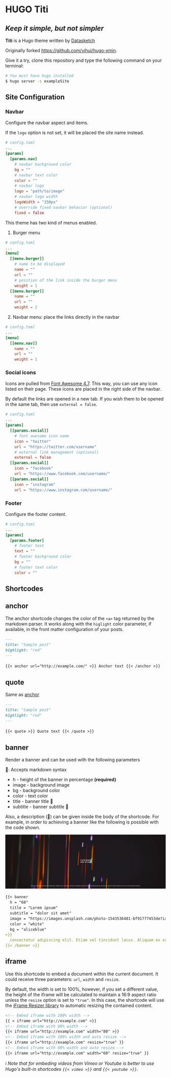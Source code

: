 # HUGO Titi

## _Keep it simple, but not simpler_

**Titi** is a Hugo theme written by [Datasketch](https://datasketch.co)

Originally forked https://github.com/yihui/hugo-xmin.

Give it a try, clone this repository and type the following command on your terminal:

```sh
# You must have hugo installed
$ hugo server -s exampleSite
```

## Site Configuration
### Navbar
Configure the navbar aspect and items.

If the `logo` option is not set, it will be placed the site name instead.

```toml
# config.toml
...
[params]
  [params.nav]
    # navbar background color
    bg = ""
    # navbar text color
    color = ""
    # navbar logo
    logo = "path/to/image"
    # navbar logo width
    logoWidth = "150px"
    # override fixed navbar behavior (optional)
    fixed = false
```
This theme has two kind of menus enabled.
1. Burger menu

```toml
# config.toml
...
[menu]
  [[menu.burger]]
    # name to be displayed
    name = ""
    url = ""
    # position of the link inside the burger menu
    weight = 1
  [[menu.burger]]
    name = ""
    url = ""
    weight = 2
```
2. Navbar menu: place the links directly in the navbar

```toml
# config.toml
...
[menu]
  [[menu.nav]]
    name = ""
    url = ""
    weight = 1
```

### Social icons
Icons are pulled from [Font Awesome 4.7](https://fontawesome.com/v4.7.0/icons/). This way, you can use any icon listed on their page. These icons are placed in the right side of the navbar.

By default the links are opened in a new tab. If you wish them to be opened in the same tab, then use `external = false`.

```toml
# config.toml
...
[params]
  [[params.social]]
    # font awesome icon name
    icon = "twitter"
    url = "https://twitter.com/username"
    # external link management (optional)
    external = false
  [[params.social]]
    icon = "facebook"
    url = "https://www.facebook.com/username/"
  [[params.social]]
    icon = "instagram"
    url = "https://www.instagram.com/username/"
```

### Footer
Configure the footer content.

```toml
# config.toml
...
[params]
  [params.footer]
    # footer text
    text = ""
    # footer background color
    bg = ""
    # footer text color
    color = ""
```
## Shortcodes
## anchor
The anchor shortcode changes the color of the `<a>` tag returned by the markdown parser. It works along with the `higlight` color parameter, if available, in the front matter configuration of your posts.

```md
---
title: "Sample post"
highlight: "red"
---

{{< anchor url="http://example.com/" >}} Anchor text {{< /anchor >}}
```

## quote
Same as [anchor](#anchor)

```md
---
title: "Sample post"
highlight: "red"
---

{{< quote >}} Quote text {{< /quote >}}
```

## banner
Render a banner and can be used with the following parameters

:bookmark:: Accepts markdown syntax

+ h - height of the banner in percentage **(required)**
+ image - background image
+ bg - background color
+ color - text color
+ title - banner title :bookmark:
+ subtitle - banner subtitle :bookmark:

Also, a description (:bookmark:) can be given inside the body of the shortcode. For example, in order to achieving a banner like the following is possible with the code shown.

![](./static/images/banner.png)

```md
{{< banner
  h = "60"
  title = "Lorem ipsum"
  subtitle = "dolor sit amet"
  image = "https://images.unsplash.com/photo-1543536481-bf91777453de?ixlib=rb-0.3.5&s=0ffde0e2185104506c349126c687951c&auto=format&fit=crop&w=889&q=80"
  color = "white"
  bg = "aliceblue"
>}}
  consectetur adipiscing elit. Etiam vel tincidunt lacus. Aliquam ex erat, venenatis in vehicula nec, aliquam ut turpis. Nam lobortis gravida ipsum, quis convallis nisi tempus vel. Donec interdum orci velit, at convallis neque venenatis id.
{{< /banner >}}
```

## iframe
Use this shortcode to embed a document within the current document. It could receive three parameters: `url`, `width` and `resize`.

By default, the width is set to 100%, however, if you set a different value, the height of the iframe will be calculated to maintain a 16:9 aspect ratio unless the `resize` option is set to `"true"`. In this case, the shortcode will use the [iFrame Resizer library](https://github.com/davidjbradshaw/iframe-resizer) to automatic resizing the contained content.

```md
<!-- Embed iframe with 100% width -->
{{ < iframe url="http://example.com" >}}
<!-- Embed iframe with 80% width -->
{{< iframe url="http://example.com" width="80" >}}
<!-- Embed iframe with 100% width and auto resize -->
{{< iframe url="http://example.com" resize="true" }}
<!-- Embed iframe with 60% width and auto resize -->
{{< iframe url="http://example.com" width="60" resize="true" }}
```

:information_source: _Note that for embeding videos from Vimeo or Youtube is better to use Hugo's built-in shortcodes `{{< vimeo >}}` and `{{< youtube >}}`._
